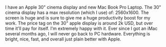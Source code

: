 I have an Apple 30" cinema display and new Mac Book Pro Laptop. The 30" cinema display has a max resolution (which I use) of: 2560x1600. The screen is huge and is sure to give me a huge productivity boost for my work. The price tag on the 30" apple display is around 2k USD, but over time it'll pay for itself. I'm extremely happy with it. Ever since I got an iMac several months ago, I will never go back to PC hardware. Everything is bright, nice, fast, and overall just plain better with Apple. 
